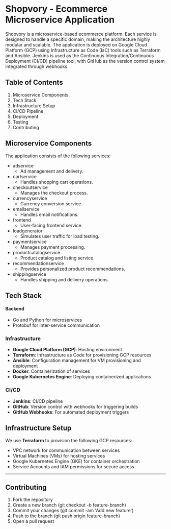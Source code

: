 # Shopvory - Ecommerce Microservice Application
Shopvory is a microservice-based ecommerce platform. Each service is designed to handle a specific domain, making the architecture highly modular and scalable. The application is deployed on Google Cloud Platform (GCP) using Infrastructure as Code (IaC) tools such as Terraform and Ansible. Jenkins is used as the Continuous Integration/Continuous Deployment (CI/CD) pipeline tool, with GitHub as the version control system integrated through webhooks.

## Table of Contents
1. Microservice Components
2. Tech Stack
3. Infrastructure Setup
4. CI/CD Pipeline
5. Deployment
6. Testing
7. Contributing
   
## Microservice Components
The application consists of the following services:

- adservice
  - Ad management and delivery.
- cartservice
  - Handles shopping cart operations.
- checkoutservice
  - Manages the checkout process.
- currencyservice
  - Currency conversion service.
- emailservice
  - Handles email notifications.
- frontend
  - User-facing frontend service.
- loadgenerator
  - Simulates user traffic for load testing.
- paymentservice
  - Manages payment processing.
- productcatalogservice
  - Product catalog and listing service.
- recommendationservice
  - Provides personalized product recommendations.
- shippingservice
  - Handles shipping and delivery operations.
    
## Tech Stack
#### Backend
- Go and Python for microservices
- Protobuf for inter-service communication
  
### Infrastructure
- **Google Cloud Platform (GCP)**: Hosting environment
- **Terraform**: Infrastructure as Code for provisioning GCP resources
- **Ansible**: Configuration management for VM provisioning and deployment
- **Docker**: Containerization of services
- **Google Kubernetes Engine**: Deploying containerized applications

### CI/CD
- **Jenkins**: CI/CD pipeline
- **GitHub**: Version control with webhooks for triggering builds
- **GitHub Webhooks**: For automated deployment triggers
  
## Infrastructure Setup
We use **Terraform** to provision the following GCP resources:

- VPC network for communication between services
- Virtual Machines (VMs) for hosting services
- Google Kubernetes Engine (GKE) for container orchestration
- Service Accounts and IAM permissions for secure access

---
## Contributing
1. Fork the repository
2. Create a new branch (git checkout -b feature-branch)
3. Commit your changes (git commit -am 'Add new feature')
4. Push to the branch (git push origin feature-branch)
5. Open a pull request
